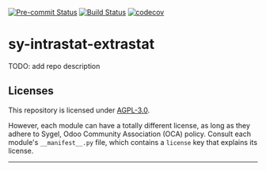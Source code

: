 
<!-- /!\ Non OCA Context : Set here the badge of your runbot / runboat instance. -->
[![Pre-commit Status](https://github.com/sygel-technology/sy-intrastat-extrastat/actions/workflows/pre-commit.yml/badge.svg?branch=15.0)](https://github.com/sygel-technology/sy-intrastat-extrastat/actions/workflows/pre-commit.yml?query=branch%3A15.0)
[![Build Status](https://github.com/sygel-technology/sy-intrastat-extrastat/actions/workflows/test.yml/badge.svg?branch=15.0)](https://github.com/sygel-technology/sy-intrastat-extrastat/actions/workflows/test.yml?query=branch%3A15.0)
[![codecov](https://codecov.io/gh/sygel-technology/sy-intrastat-extrastat/branch/15.0/graph/badge.svg)](https://codecov.io/gh/sygel-technology/sy-intrastat-extrastat)
<!-- /!\ Non OCA Context : Set here the badge of your translation instance. -->

<!-- /!\ do not modify above this line -->

# sy-intrastat-extrastat

TODO: add repo description

<!-- /!\ do not modify below this line -->

<!-- prettier-ignore-start -->

[//]: # (addons)
[//]: # (end addons)

<!-- prettier-ignore-end -->

## Licenses

This repository is licensed under [AGPL-3.0](LICENSE).

However, each module can have a totally different license, as long as they adhere to Sygel, Odoo Community Association (OCA)
policy. Consult each module's `__manifest__.py` file, which contains a `license` key
that explains its license.

----
<!-- /!\ Non OCA Context : Set here the full description of your organization. -->
